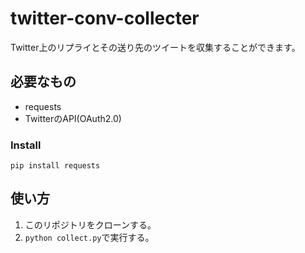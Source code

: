 # twitter-conv-collecter
Twitter上のリプライとその送り先のツイートを収集することができます。

## 必要なもの
- requests
- TwitterのAPI(OAuth2.0)

### Install
```command
pip install requests
```

## 使い方
1. このリポジトリをクローンする。
2. `python collect.py`で実行する。
